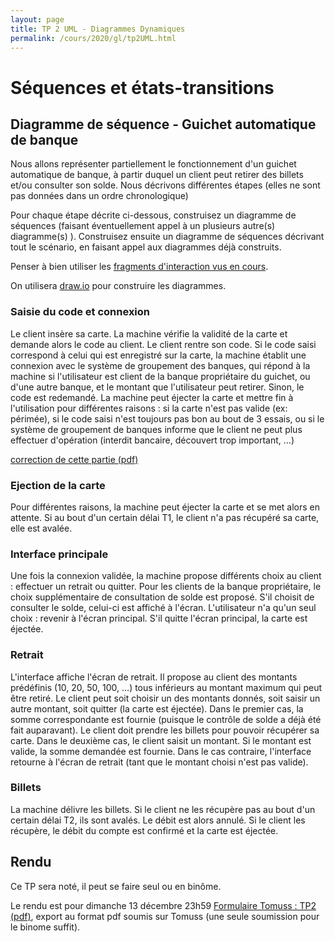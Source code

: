 ```yaml
---
layout: page
title: TP 2 UML - Diagrammes Dynamiques
permalink: /cours/2020/gl/tp2UML.html
---
```


# Séquences et états-transitions

## Diagramme de séquence - Guichet automatique de banque

Nous allons représenter partiellement le fonctionnement d'un guichet automatique de banque, à partir duquel un client peut retirer des billets et/ou consulter son solde. Nous décrivons différentes étapes (elles ne sont pas données dans un ordre chronologique)

Pour chaque étape décrite ci-dessous, construisez un diagramme de séquences (faisant éventuellement appel à un plusieurs autre(s) diagramme(s) ). Construisez ensuite un diagramme de séquences décrivant tout le scénario, en faisant appel aux diagrammes déjà construits.

Penser à bien utiliser les [fragments d'interaction vus en cours](/courses/2020/gl/4_UML-Dynamique.pdf).

On utilisera [draw.io](http://draw.io) pour construire les diagrammes.

### Saisie du code et connexion

Le client insère sa carte. La machine vérifie la validité de la carte et demande alors le code au client. Le client rentre son code. Si le code saisi correspond à celui qui est enregistré sur la carte, la machine établit une connexion avec le système de groupement des banques, qui répond à la machine si l'utilisateur est client de la banque propriétaire du guichet, ou d'une autre banque, et le montant que l'utilisateur peut retirer. Sinon, le code est redemandé. La machine peut éjecter la carte et mettre fin à l'utilisation pour différentes raisons : si la carte n'est pas valide (ex: périmée), si le code saisi n'est toujours pas bon au bout de 3 essais, ou si le système de groupement de banques informe que le client ne peut plus effectuer d'opération (interdit bancaire, découvert trop important, …)

[correction de cette partie (pdf)](sequence_diagram.pdf)

### Ejection de la carte

Pour différentes raisons, la machine peut éjecter la carte et se met alors en attente. Si au bout d'un certain délai T1, le client n'a pas récupéré sa carte, elle est avalée.

### Interface principale

Une fois la connexion validée, la machine propose différents choix au client : effectuer un retrait ou quitter. Pour les clients de la banque propriétaire, le choix supplémentaire de consultation de solde est proposé. S'il choisit de consulter le solde, celui-ci est affiché à l'écran. L'utilisateur n'a qu'un seul choix : revenir à l'écran principal. S'il quitte l'écran principal, la carte est éjectée.

### Retrait

L'interface affiche l'écran de retrait. Il propose au client des montants prédéfinis (10, 20, 50, 100, …) tous inférieurs au montant maximum qui peut être retiré. Le client peut soit choisir un des montants donnés, soit saisir un autre montant, soit quitter (la carte est éjectée). Dans le premier cas, la somme correspondante est fournie (puisque le contrôle de solde a déjà été fait auparavant). Le client doit prendre les billets pour pouvoir récupérer sa carte. Dans le deuxième cas, le client saisit un montant. Si le montant est valide, la somme demandée est fournie. Dans le cas contraire, l'interface retourne à l'écran de retrait (tant que le montant choisi n'est pas valide).

### Billets

La machine délivre les billets. Si le client ne les récupère pas au bout d'un certain délai T2, ils sont avalés. Le débit est alors annulé. Si le client les récupère, le débit du compte est confirmé et la carte est éjectée.

## Rendu


Ce TP sera noté, il peut se faire seul ou en binôme.

Le rendu est pour dimanche 13 décembre 23h59 [Formulaire Tomuss : TP2 (pdf)](https://tomuss.univ-lyon1.fr/2020/Automne/UE-INF2108M), export au format pdf soumis sur Tomuss (une seule soumission pour le binome suffit).
